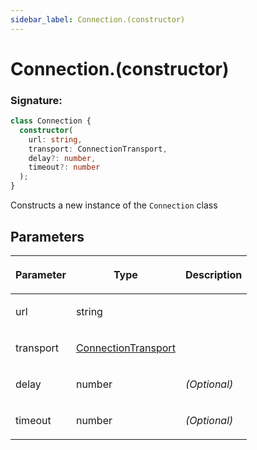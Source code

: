 ```yaml
---
sidebar_label: Connection.(constructor)
---
```


# Connection.(constructor)

### Signature:

```typescript
class Connection {
  constructor(
    url: string,
    transport: ConnectionTransport,
    delay?: number,
    timeout?: number
  );
}
```

Constructs a new instance of the `Connection` class

## Parameters

<table><thead><tr><th>

Parameter

</th><th>

Type

</th><th>

Description

</th></tr></thead>
<tbody><tr><td>

url

</td><td>

string

</td><td>

</td></tr>
<tr><td>

transport

</td><td>

[ConnectionTransport](./puppeteer.connectiontransport.md)

</td><td>

</td></tr>
<tr><td>

delay

</td><td>

number

</td><td>

_(Optional)_

</td></tr>
<tr><td>

timeout

</td><td>

number

</td><td>

_(Optional)_

</td></tr>
</tbody></table>
